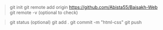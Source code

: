 <!-- one time set up for a project -->
> git init
> git remote add origin https://github.com/Abista55/Baisakh-Web
> git remote -v (optional to check)
<!-- for everyday pull push in git -->
>git status (optional)
>git add .
>git commit -m "html-css"
>git push

